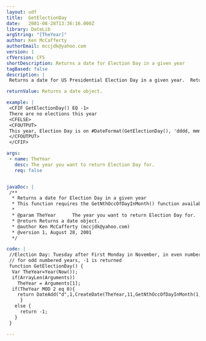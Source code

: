 ```yaml
---
layout: udf
title:  GetElectionDay
date:   2001-08-28T13:36:16.000Z
library: DateLib
argString: "[TheYear]"
author: Ken McCafferty
authorEmail: mccjdk@yahoo.com
version: 1
cfVersion: CF5
shortDescription: Returns a date for Election Day in a given year
tagBased: false
description: |
 Returns a date for US Presidential Election Day in a given year.  Returns -1 for odd numbered years.  If no year is specified, defaults to the current year.

returnValue: Returns a date object.

example: |
 <CFIF GetElectionDay() EQ -1>
 There are no elections this year
 <CFELSE>
 <CFOUTPUT>
 This year, Election Day is on #DateFormat(GetElectionDay(), 'dddd, mmm dd')#.
 </CFOUTPUT>
 </CFIF>

args:
 - name: TheYear
   desc: The year you want to return Election Day for.
   req: false


javaDoc: |
 /**
  * Returns a date for Election Day in a given year
  * This function requires the GetNthOccOfDayInMonth() function available from the DateLib library. Minor modifications by Rob Brooks-Bilson
  * 
  * @param TheYear      The year you want to return Election Day for. 
  * @return Returns a date object. 
  * @author Ken McCafferty (mccjdk@yahoo.com) 
  * @version 1, August 28, 2001 
  */

code: |
 //Election Day: Tuesday after First Monday in November, in even numbered years.
 // for odd numbered years, -1 is returned
 function GetElectionDay() {
  Var TheYear=Year(Now());
  if(ArrayLen(Arguments)) 
    TheYear = Arguments[1];
  if(TheYear MOD 2 eq 0){ 
    return DateAdd("d",1,CreateDate(TheYear,11,GetNthOccOfDayInMonth(1,2,11,TheYear))); //add 1 day to first monday
     } 
   else {
     return -1;
   }
 }

---
```


